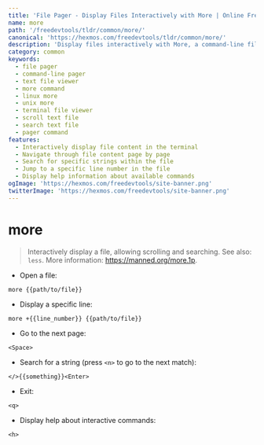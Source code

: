 ```yaml
---
title: 'File Pager - Display Files Interactively with More | Online Free DevTools by Hexmos'
name: more
path: '/freedevtools/tldr/common/more/'
canonical: 'https://hexmos.com/freedevtools/tldr/common/more/'
description: 'Display files interactively with More, a command-line file pager for browsing and searching text files on Unix-like systems. Free online tool, no registration required.'
category: common
keywords:
  - file pager
  - command-line pager
  - text file viewer
  - more command
  - linux more
  - unix more
  - terminal file viewer
  - scroll text file
  - search text file
  - pager command
features:
  - Interactively display file content in the terminal
  - Navigate through file content page by page
  - Search for specific strings within the file
  - Jump to a specific line number in the file
  - Display help information about available commands
ogImage: 'https://hexmos.com/freedevtools/site-banner.png'
twitterImage: 'https://hexmos.com/freedevtools/site-banner.png'
---
```


# more

> Interactively display a file, allowing scrolling and searching.
> See also: `less`.
> More information: <https://manned.org/more.1p>.

- Open a file:

`more {{path/to/file}}`

- Display a specific line:

`more +{{line_number}} {{path/to/file}}`

- Go to the next page:

`<Space>`

- Search for a string (press `<n>` to go to the next match):

`</>{{something}}<Enter>`

- Exit:

`<q>`

- Display help about interactive commands:

`<h>`

